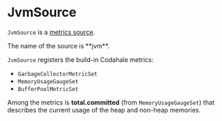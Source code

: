 # JvmSource

`JvmSource` is a [metrics source](Source.md).

<span id="sourceName">
The name of the source is **jvm**.

`JvmSource` registers the build-in Codahale metrics:

* `GarbageCollectorMetricSet`
* `MemoryUsageGaugeSet`
* `BufferPoolMetricSet`

Among the metrics is **total.committed** (from `MemoryUsageGaugeSet`) that describes the current usage of the heap and non-heap memories.
